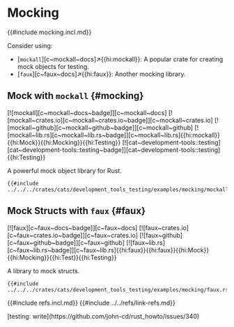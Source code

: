 # Mocking

{{#include mocking.incl.md}}

Consider using:

- [`mockall`][c~mockall~docs]↗{{hi:mockall}}: A popular crate for creating mock objects for testing.
- [`faux`][c~faux~docs]↗{{hi:faux}}: Another mocking library.

## Mock with `mockall` {#mocking}

[![mockall][c~mockall~docs~badge]][c~mockall~docs] [![mockall~crates.io][c~mockall~crates.io~badge]][c~mockall~crates.io] [![mockall~github][c~mockall~github~badge]][c~mockall~github] [![mockall~lib.rs][c~mockall~lib.rs~badge]][c~mockall~lib.rs]{{hi:mockall}}{{hi:Mock}}{{hi:Mocking}}{{hi:Testing}} [![cat~development-tools::testing][cat~development-tools::testing~badge]][cat~development-tools::testing]{{hi:Testing}}

A powerful mock object library for Rust.

```rust,editable
{{#include ../../../crates/cats/development_tools_testing/examples/mocking/mockall.rs:example}}
```

## Mock Structs with `faux` {#faux}

[![faux][c~faux~docs~badge]][c~faux~docs] [![faux~crates.io][c~faux~crates.io~badge]][c~faux~crates.io] [![faux~github][c~faux~github~badge]][c~faux~github] [![faux~lib.rs][c~faux~lib.rs~badge]][c~faux~lib.rs]{{hi:faux}}{{hi:faux}}{{hi:Mock}}{{hi:Mocking}}{{hi:Test}}{{hi:Testing}}

A library to mock structs.

```rust,editable
{{#include ../../../crates/cats/development_tools_testing/examples/mocking/faux.rs:example}}
```

{{#include refs.incl.md}}
{{#include ../../refs/link-refs.md}}

<div class="hidden">
[testing: write](https://github.com/john-cd/rust_howto/issues/340)
</div>
